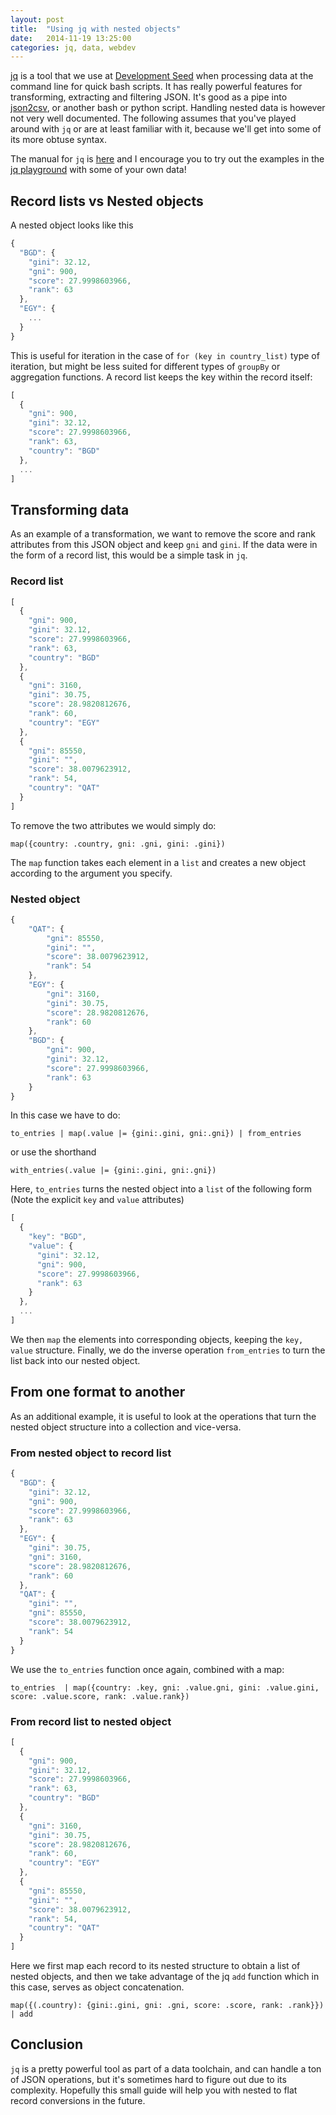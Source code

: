 ```yaml
---
layout: post
title:  "Using jq with nested objects"
date:   2014-11-19 13:25:00
categories: jq, data, webdev
---
```


[jq](https://stedolan.github.io/jq/) is a tool that we use at [Development Seed](http://developmentseed.org) when processing data at the command line for quick bash scripts. It has really powerful features for transforming, extracting and filtering JSON. It's good as a pipe into [json2csv](https://github.com/jehiah/json2csv), or another bash or python script. Handling nested data is however not very well documented. The following assumes that you've played around with `jq` or are at least familiar with it, because we'll get into some of its more obtuse syntax. 

The manual for `jq` is [here](http://stedolan.github.io/jq/manual/) and I encourage you to try out the examples in the [jq playground](https://jqplay.org/) with some of your own data!

## Record lists vs Nested objects

A nested object looks like this

```javascript
{
  "BGD": {
    "gini": 32.12,
    "gni": 900,
    "score": 27.9998603966,
    "rank": 63
  },
  "EGY": {
    ...
  }
}
```

This is useful for iteration in the case of `for (key in country_list)` type of iteration, but might be less suited for different types of `groupBy` or aggregation functions. A record list keeps the key within the record itself:

```javascript
[
  {
    "gni": 900,
    "gini": 32.12,
    "score": 27.9998603966,
    "rank": 63,
    "country": "BGD"
  },
  ...
]
```

## Transforming data

As an example of a transformation, we want to remove the score and rank attributes from this JSON object and keep `gni` and `gini`. If the data were in the form of a record list, this would be a simple task in `jq`.

### Record list

```javascript
[
  {
    "gni": 900,
    "gini": 32.12,
    "score": 27.9998603966,
    "rank": 63,
    "country": "BGD"
  },
  {
    "gni": 3160,
    "gini": 30.75,
    "score": 28.9820812676,
    "rank": 60,
    "country": "EGY"
  },
  {
    "gni": 85550,
    "gini": "",
    "score": 38.0079623912,
    "rank": 54,
    "country": "QAT"
  }
]
```

To remove the two attributes we would simply do: 

```
map({country: .country, gni: .gni, gini: .gini})
```

The `map` function takes each element in a `list` and creates a new object according to the argument you specify.

### Nested object 

```javascript
{
    "QAT": {
        "gni": 85550,
        "gini": "",
        "score": 38.0079623912,
        "rank": 54
    },
    "EGY": {
        "gni": 3160,
        "gini": 30.75,
        "score": 28.9820812676,
        "rank": 60
    },
    "BGD": {
        "gni": 900,
        "gini": 32.12,
        "score": 27.9998603966,
        "rank": 63
    }
}
```

In this case we have to do:

```
to_entries | map(.value |= {gini:.gini, gni:.gni}) | from_entries
```
or use the shorthand

```
with_entries(.value |= {gini:.gini, gni:.gni})
```

Here, `to_entries` turns the nested object into a `list` of the following form (Note the explicit `key` and `value` attributes)

```javascript
[
  {
    "key": "BGD",
    "value": {
      "gini": 32.12,
      "gni": 900,
      "score": 27.9998603966,
      "rank": 63
    }
  },
  ...
]
```

We then `map` the elements into corresponding objects, keeping the `key, value` structure. Finally, we do the inverse operation `from_entries` to turn the list back into our nested object. 

## From one format to another

As an additional example, it is useful to look at the operations that turn the nested object structure into a collection and vice-versa. 

### From nested object to record list

``` javascript
{
  "BGD": {
    "gini": 32.12,
    "gni": 900,
    "score": 27.9998603966,
    "rank": 63
  },
  "EGY": {
    "gini": 30.75,
    "gni": 3160,
    "score": 28.9820812676,
    "rank": 60
  },
  "QAT": {
    "gini": "",
    "gni": 85550,
    "score": 38.0079623912,
    "rank": 54
  }
}
```

We use the `to_entries` function once again, combined with a map: 

```
to_entries  | map({country: .key, gni: .value.gni, gini: .value.gini, score: .value.score, rank: .value.rank})
```

  
  
### From record list to nested object

```javascript
[
  {
    "gni": 900,
    "gini": 32.12,
    "score": 27.9998603966,
    "rank": 63,
    "country": "BGD"
  },
  {
    "gni": 3160,
    "gini": 30.75,
    "score": 28.9820812676,
    "rank": 60,
    "country": "EGY"
  },
  {
    "gni": 85550,
    "gini": "",
    "score": 38.0079623912,
    "rank": 54,
    "country": "QAT"
  }
]
```

Here we first map each record to its nested structure to obtain a list of nested objects, and then we take advantage of the jq `add` function which in this case, serves as object concatenation. 

```
map({(.country): {gini:.gini, gni: .gni, score: .score, rank: .rank}}) | add
```

## Conclusion
`jq` is a pretty powerful tool as part of a data toolchain, and can handle a ton of JSON operations, but it's sometimes hard to figure out due to its complexity. Hopefully this small guide will help you with nested to flat record conversions in the future.
